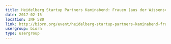 ```yaml
---
title: Heidelberg Startup Partners Kaminabend: Frauen (aus der Wissenschaft) gründen
date: 2017-02-15
location: INF 580
link: http://biorn.org/event/heidelberg-startup-partners-kaminabend-frauen-aus-der-wissenschaft-gruenden/
usergroup: biorn
type: usergroup
---
```

